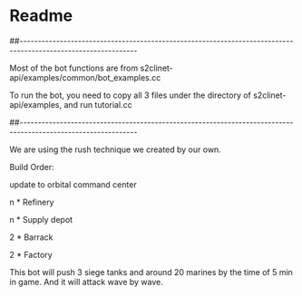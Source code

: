 # Readme
##--------------------------------------------------------------------------------------------------------------

Most of the bot functions are from s2clinet-api/examples/common/bot_examples.cc

To run the bot, you need to copy all 3 files under the directory of s2clinet-api/examples, and run tutorial.cc

##--------------------------------------------------------------------------------------------------------------

We are using the rush technique we created by our own. 

Build Order:

update to orbital command center

n * Refinery

n * Supply depot

2 * Barrack

2 * Factory

This bot will push 3 siege tanks and around 20 marines by the time of 5 min in game. And it will attack wave by wave.
